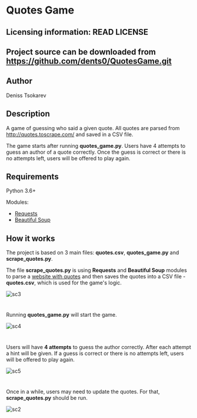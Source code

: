 Quotes Game
===========
Licensing information: READ LICENSE
----
Project source can be downloaded from https://github.com/dents0/QuotesGame.git
----

Author
------
Deniss Tsokarev

Description
-----------
A game of guessing who said a given quote. All quotes are parsed from http://quotes.toscrape.com/ and saved in a CSV file.

The game starts after running **quotes_game.py**. Users have 4 attempts to guess an author of a quote correctly. Once the guess is correct or there is no attempts left, users will be offered to play again.

Requirements
------------
Python 3.6+ 

Modules:
* [Requests](https://2.python-requests.org/en/master/)
* [Beautiful Soup](https://www.crummy.com/software/BeautifulSoup/bs4/doc/)

How it works
------------
The project is based on 3 main files: **quotes.csv**, **quotes_game.py** and **scrape_quotes.py**. 

The file **scrape_quotes.py** is using **Requests** and **Beautiful Soup** modules to parse a [website with quotes](http://quotes.toscrape.com/) and then saves the quotes into a CSV file - **quotes.csv**, which is used for the game's logic.

![sc3](https://user-images.githubusercontent.com/28843507/57178894-c6face80-6e77-11e9-998b-c94d47516b03.PNG)
#
Running **quotes_game.py** will start the game.

![sc4](https://user-images.githubusercontent.com/28843507/57178895-c6face80-6e77-11e9-8d64-99260f6f9127.PNG)
#
Users will have **4 attempts** to guess the author correctly. After each attempt a hint will be given. If a guess is correct or there is no attempts left, users will be offered to play again.

![sc5](https://user-images.githubusercontent.com/28843507/57178896-c6face80-6e77-11e9-8c1d-4eef2bd41f50.PNG)
#
Once in a while, users may need to update the quotes. For that, **scrape_quotes.py** should be run.

![sc2](https://user-images.githubusercontent.com/28843507/57178892-c6623800-6e77-11e9-8600-a60655c24d60.PNG)
